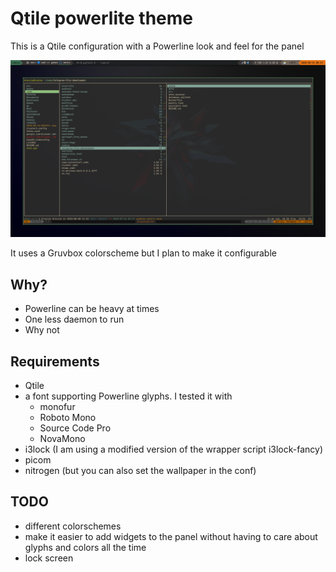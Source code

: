 # Qtile powerlite theme

This is a Qtile configuration with a Powerline look and feel for the panel

![Screenshot](qtile-powerlite-screenshot1.png)

It uses a Gruvbox colorscheme but I plan to make it configurable

## Why?

* Powerline can be heavy at times
* One less daemon to run
* Why not

## Requirements

* Qtile
* a font supporting Powerline glyphs. I tested it with
  * monofur
  * Roboto Mono
  * Source Code Pro
  * NovaMono
* i3lock (I am using a modified version of the wrapper script i3lock-fancy)
* picom
* nitrogen (but you can also set the wallpaper in the conf)

## TODO

* different colorschemes
* make it easier to add widgets to the panel without having to care about
  glyphs and colors all the time
* lock screen

